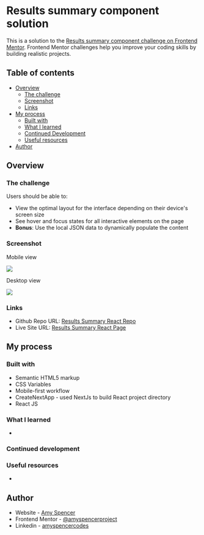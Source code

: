# Results summary component solution

This is a solution to the [Results summary component challenge on Frontend Mentor](https://www.frontendmentor.io/challenges/results-summary-component-CE_K6s0maV). Frontend Mentor challenges help you improve your coding skills by building realistic projects.

## Table of contents

- [Overview](#overview)
  - [The challenge](#the-challenge)
  - [Screenshot](#screenshot)
  - [Links](#links)
- [My process](#my-process)
  - [Built with](#built-with)
  - [What I learned](#what-i-learned)
  - [Continued Development](#continued-development)
  - [Useful resources](#useful-resources)
- [Author](#author)

## Overview

### The challenge

Users should be able to:

- View the optimal layout for the interface depending on their device's screen size
- See hover and focus states for all interactive elements on the page
- **Bonus**: Use the local JSON data to dynamically populate the content

### Screenshot

Mobile view

![](./screenshots/mobile-view.png)

Desktop view

![](./screenshots/desktop-view.png)

### Links

- Github Repo URL: [Results Summary React Repo](https://github.com/amyspencerproject/results-summary-component)
- Live Site URL: [Results Summary React Page](https://amyspencerproject.github.io/results-summary-component/)

## My process

### Built with

- Semantic HTML5 markup
- CSS Variables
- Mobile-first workflow
- CreateNextApp - used NextJs to build React project directory
- React JS

### What I learned

-

### Continued development

### Useful resources

-

## Author

- Website - [Amy Spencer](https://spencerproject.com/)
- Frontend Mentor - [@amyspencerproject](https://www.frontendmentor.io/profile/amyspencerproject)
- Linkedin - [amyspencercodes](https://www.linkedin.com/in/amyspencercodes/)
